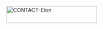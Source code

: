 <a href="https://wa.me/+26777821911-INFO"><img title="CONTACT-Elon" src="https://img.shields.io/badge/CONTACT-Njabulo-Jb?color=black&style=for-the-badge&logo=audi" width="240" height="45.45"/></a></p>
